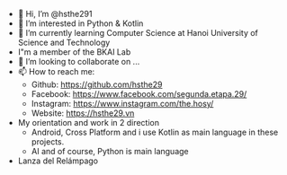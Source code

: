 
- 👋 Hi, I’m @hsthe291
- 👀 I’m interested in Python & Kotlin
- 🌱 I’m currently learning Computer Science at Hanoi University of Science and Technology
- I"m a member of the BKAI Lab
- 💞️ I’m looking to collaborate on ...
- 📫 How to reach me: 
    - Github: https://github.com/hsthe29
    - Facebook: https://www.facebook.com/segunda.etapa.29/
    - Instagram: https://www.instagram.com/the.hosy/
    - Website: https://hsthe29.vn
- My orientation and work in 2 direction
    - Android, Cross Platform and i use Kotlin as main language in these projects.
    - AI and of course, Python is main language
- Lanza del Relámpago
<!---
hsthe29/hsthe29 is a ✨ special ✨ repository because its `README.md` (this file) appears on your GitHub profile.
You can click the Preview link to take a look at your changes.
--->
<!-- Lanza -->
